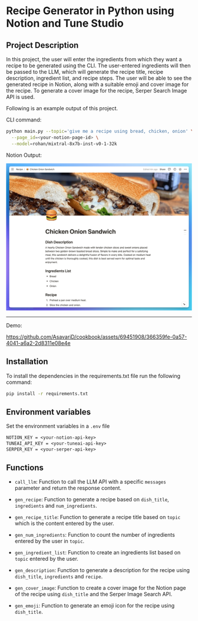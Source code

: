 # Recipe Generator in Python using Notion and Tune Studio

## Project Description

In this project, the user will enter the ingredients from which they want a recipe to be generated using the CLI. The user-entered ingredients will then be passed to the LLM, which will generate the recipe title, recipe description, ingredient list, and recipe steps. The user will be able to see the generated recipe in Notion, along with a suitable emoji and cover image for the recipe. To generate a cover image for the recipe, Serper Search Image API is used.

Following is an example output of this project.

CLI command:

```sh
python main.py --topic='give me a recipe using bread, chicken, onion' \
  --page_id=<your-notion-page-id> \
  --model=rohan/mixtral-8x7b-inst-v0-1-32k
```

Notion Output:

![Chicken-Onion-Sandwich](./assets/notionImage.png)

---

Demo:

https://github.com/AsavariD/cookbook/assets/69451908/366359fe-0a57-4041-a6a2-2d8311e08e4e

## Installation

To install the dependencies in the requirements.txt file run the following command:

```sh
pip install -r requirements.txt
```

## Environment variables

Set the environment variables in a `.env` file

```
NOTION_KEY = <your-notion-api-key>
TUNEAI_API_KEY = <your-tuneai-api-key>
SERPER_KEY = <your-serper-api-key>
```

## Functions

- `call_llm`: Function to call the LLM API with a specific `messages` parameter and return the response content.

- `gen_recipe`: Function to generate a recipe based on `dish_title`, `ingredients` and `num_ingredients`.

- `gen_recipe_title`: Function to generate a recipe title based on `topic` which is the content entered by the user.

- `gen_num_ingredients`: Function to count the number of ingredients entered by the user in `topic`.

- `gen_ingredient_list`: Function to create an ingredients list based on `topic` entered by the user.

- `gen_description`: Function to generate a description for the recipe using `dish_title`, `ingredients` and `recipe`.

- `gen_cover_image`: Function to create a cover image for the Notion page of the recipe using `dish_title` and the Serper Image Search API.

- `gen_emoji`: Function to generate an emoji icon for the recipe using `dish_title`.
